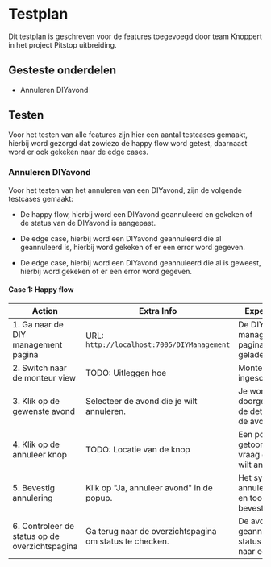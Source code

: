 # Testplan

Dit testplan is geschreven voor de features toegevoegd door team Knoppert in het project Pitstop uitbreiding.

## Gesteste onderdelen

- Annuleren DIYavond

## Testen

Voor het testen van alle features zijn hier een aantal testcases gemaakt, hierbij word gezorgd dat zowiezo de happy flow word getest, daarnaast word er ook gekeken naar de edge cases.

### Annuleren DIYavond

Voor het testen van het annuleren van een DIYavond, zijn de volgende testcases gemaakt:

- De happy flow, hierbij word een DIYavond geannuleerd en gekeken of de status van de DIYavond is aangepast.

- De edge case, hierbij word een DIYavond geannuleerd die al geannuleerd is, hierbij word gekeken of er een error word gegeven.

- De edge case, hierbij word een DIYavond geannuleerd die al is geweest, hierbij word gekeken of er een error word gegeven.

#### Case 1: Happy flow

| **Action**                                            | **Extra Info**                                              | **Expected Result**                                          |
|-------------------------------------------------------|-------------------------------------------------------------|--------------------------------------------------------------|
| 1. Ga naar de DIY management pagina                   | URL: `http://localhost:7005/DIYManagement`                   | De DIY management pagina wordt geladen.                      |
| 2. Switch naar de monteur view                        | TODO: Uitleggen hoe                                          | Monteur view wordt ingeschakeld.                             |
| 3. Klik op de gewenste avond                          | Selecteer de avond die je wilt annuleren.                    | Je wordt doorgestuurd naar de detailpagina van de avond.      |
| 4. Klik op de annuleer knop                           | TODO: Locatie van de knop                                    | Een popup wordt getoond met de vraag of je zeker wilt annuleren. |
| 5. Bevestig annulering                                | Klik op "Ja, annuleer avond" in de popup.                    | Het systeem annuleert de avond en toont een bevestigingsbericht. |
| 6. Controleer de status op de overzichtspagina         | Ga terug naar de overzichtspagina om status te checken.       | De avond is geannuleerd en de status is aangepast naar een kruis. |
